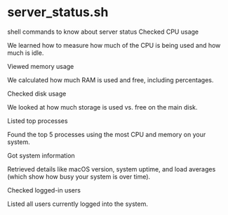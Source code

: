 # server_status.sh
shell commands to know about server status
Checked CPU usage

We learned how to measure how much of the CPU is being used and how much is idle.

Viewed memory usage

We calculated how much RAM is used and free, including percentages.

Checked disk usage

We looked at how much storage is used vs. free on the main disk.

Listed top processes

Found the top 5 processes using the most CPU and memory on your system.

Got system information

Retrieved details like macOS version, system uptime, and load averages (which show how busy your system is over time).

Checked logged-in users

Listed all users currently logged into the system.


